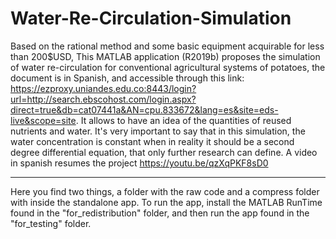# Water-Re-Circulation-Simulation
Based on the rational method and some basic equipment acquirable for less than 200$USD, This MATLAB application (R2019b) proposes the simulation of water re-circulation for conventional agricultural systems of potatoes, the document is in Spanish, and accessible through this link: https://ezproxy.uniandes.edu.co:8443/login?url=http://search.ebscohost.com/login.aspx?direct=true&db=cat07441a&AN=cpu.833672&lang=es&site=eds-live&scope=site. It allows to have an idea of the quantities of reused nutrients and water. It's very important to say that in this simulation, the water concentration is constant when in reality it should be a second degree differential equation, that only further research can define. A video in spanish resumes the project https://youtu.be/qzXqPKF8sD0 

-------------------------------------------------------------------------------------------------------------------------------------------
Here you find two things, a folder with the raw code and a compress folder with inside the standalone app.
To run the app, install the MATLAB RunTime found in the "for_redistribution" folder, and then run the app found in the "for_testing" folder.
